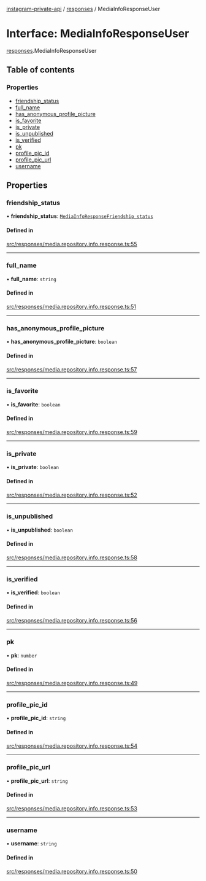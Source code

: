 [instagram-private-api](../../README.md) / [responses](../../modules/responses.md) / MediaInfoResponseUser

# Interface: MediaInfoResponseUser

[responses](../../modules/responses.md).MediaInfoResponseUser

## Table of contents

### Properties

- [friendship\_status](MediaInfoResponseUser.md#friendship_status)
- [full\_name](MediaInfoResponseUser.md#full_name)
- [has\_anonymous\_profile\_picture](MediaInfoResponseUser.md#has_anonymous_profile_picture)
- [is\_favorite](MediaInfoResponseUser.md#is_favorite)
- [is\_private](MediaInfoResponseUser.md#is_private)
- [is\_unpublished](MediaInfoResponseUser.md#is_unpublished)
- [is\_verified](MediaInfoResponseUser.md#is_verified)
- [pk](MediaInfoResponseUser.md#pk)
- [profile\_pic\_id](MediaInfoResponseUser.md#profile_pic_id)
- [profile\_pic\_url](MediaInfoResponseUser.md#profile_pic_url)
- [username](MediaInfoResponseUser.md#username)

## Properties

### friendship\_status

• **friendship\_status**: [`MediaInfoResponseFriendship_status`](MediaInfoResponseFriendship_status.md)

#### Defined in

[src/responses/media.repository.info.response.ts:55](https://github.com/Nerixyz/instagram-private-api/blob/4971f34/src/responses/media.repository.info.response.ts#L55)

___

### full\_name

• **full\_name**: `string`

#### Defined in

[src/responses/media.repository.info.response.ts:51](https://github.com/Nerixyz/instagram-private-api/blob/4971f34/src/responses/media.repository.info.response.ts#L51)

___

### has\_anonymous\_profile\_picture

• **has\_anonymous\_profile\_picture**: `boolean`

#### Defined in

[src/responses/media.repository.info.response.ts:57](https://github.com/Nerixyz/instagram-private-api/blob/4971f34/src/responses/media.repository.info.response.ts#L57)

___

### is\_favorite

• **is\_favorite**: `boolean`

#### Defined in

[src/responses/media.repository.info.response.ts:59](https://github.com/Nerixyz/instagram-private-api/blob/4971f34/src/responses/media.repository.info.response.ts#L59)

___

### is\_private

• **is\_private**: `boolean`

#### Defined in

[src/responses/media.repository.info.response.ts:52](https://github.com/Nerixyz/instagram-private-api/blob/4971f34/src/responses/media.repository.info.response.ts#L52)

___

### is\_unpublished

• **is\_unpublished**: `boolean`

#### Defined in

[src/responses/media.repository.info.response.ts:58](https://github.com/Nerixyz/instagram-private-api/blob/4971f34/src/responses/media.repository.info.response.ts#L58)

___

### is\_verified

• **is\_verified**: `boolean`

#### Defined in

[src/responses/media.repository.info.response.ts:56](https://github.com/Nerixyz/instagram-private-api/blob/4971f34/src/responses/media.repository.info.response.ts#L56)

___

### pk

• **pk**: `number`

#### Defined in

[src/responses/media.repository.info.response.ts:49](https://github.com/Nerixyz/instagram-private-api/blob/4971f34/src/responses/media.repository.info.response.ts#L49)

___

### profile\_pic\_id

• **profile\_pic\_id**: `string`

#### Defined in

[src/responses/media.repository.info.response.ts:54](https://github.com/Nerixyz/instagram-private-api/blob/4971f34/src/responses/media.repository.info.response.ts#L54)

___

### profile\_pic\_url

• **profile\_pic\_url**: `string`

#### Defined in

[src/responses/media.repository.info.response.ts:53](https://github.com/Nerixyz/instagram-private-api/blob/4971f34/src/responses/media.repository.info.response.ts#L53)

___

### username

• **username**: `string`

#### Defined in

[src/responses/media.repository.info.response.ts:50](https://github.com/Nerixyz/instagram-private-api/blob/4971f34/src/responses/media.repository.info.response.ts#L50)
